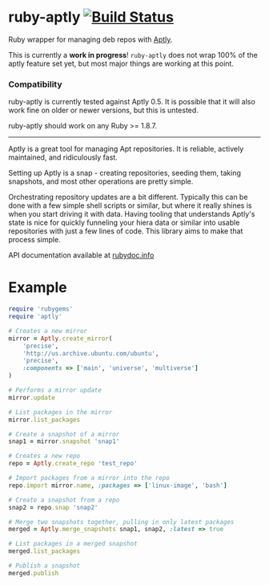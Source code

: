 # ruby-aptly [![Build Status](https://travis-ci.org/ryanuber/ruby-aptly.svg)](https://travis-ci.org/ryanuber/ruby-aptly)

Ruby wrapper for managing deb repos with [Aptly](http://aptly.info).

This is currently a **work in progress**! `ruby-aptly` does not wrap 100% of the
aptly feature set yet, but most major things are working at this point.

### Compatibility

ruby-aptly is currently tested against Aptly 0.5. It is possible that it will
also work fine on older or newer versions, but this is untested.

ruby-aptly should work on any Ruby >= 1.8.7.

---

Aptly is a great tool for managing Apt repositories. It is reliable, actively
maintained, and ridiculously fast.

Setting up Aptly is a snap - creating repositories, seeding them, taking
snapshots, and most other operations are pretty simple.

Orchestrating repository updates are a bit different. Typically this can be done
with a few simple shell scripts or similar, but where it really shines is when
you start driving it with data. Having tooling that understands Aptly's state is
nice for quickly funneling your hiera data or similar into usable repositories
with just a few lines of code. This library aims to make that process simple.

API documentation available at
[rubydoc.info](http://rubydoc.info/gems/aptly/frames)

# Example

```ruby
require 'rubygems'
require 'aptly'

# Creates a new mirror
mirror = Aptly.create_mirror(
    'precise',
    'http://us.archive.ubuntu.com/ubuntu',
    'precise',
    :components => ['main', 'universe', 'multiverse']
)

# Performs a mirror update
mirror.update

# List packages in the mirror
mirror.list_packages

# Create a snapshot of a mirror
snap1 = mirror.snapshot 'snap1'

# Creates a new repo
repo = Aptly.create_repo 'test_repo'

# Import packages from a mirror into the repo
repo.import mirror.name, :packages => ['linux-image', 'bash']

# Create a snapshot from a repo
snap2 = repo.snap 'snap2'

# Merge two snapshots together, pulling in only latest packages
merged = Aptly.merge_snapshots snap1, snap2, :latest => true

# List packages in a merged snapshot
merged.list_packages

# Publish a snapshot
merged.publish
```

